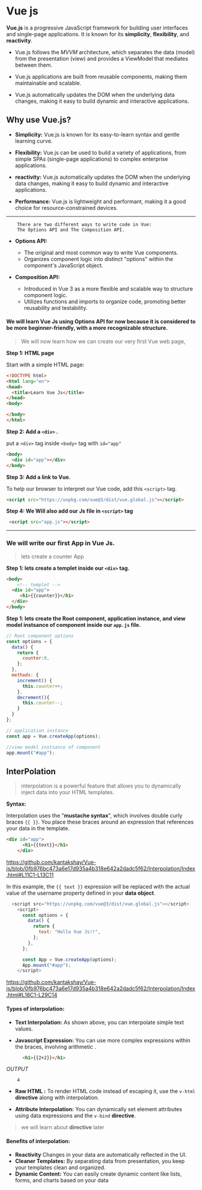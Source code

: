 # Vue js

**Vue.js** is a progressive JavaScript framework for building user interfaces and single-page applications. It is known for its **simplicity**, **flexibility**, and **reactivity**.

- Vue.js follows the *MVVM* architecture, which separates the data (model) from the presentation (view) and provides a ViewModel that mediates between them.

- Vue.js applications are built from reusable components, making them maintainable and scalable.

- Vue.js automatically updates the DOM when the underlying data changes, making it easy to build dynamic and interactive applications.



## Why use Vue.js?

- **Simplicity:** Vue.js is known for its easy-to-learn syntax and gentle learning curve.

- **Flexibility:** Vue.js can be used to build a variety of applications, from simple SPAs (single-page applications) to complex enterprise applications.

- **reactivity:** Vue.js automatically updates the DOM when the underlying data changes, making it easy to build dynamic and interactive applications.

- **Performance:**  Vue.js is lightweight and performant, making it a good choice for resource-constrained devices.



---


        There are two different ways to write code in Vue: 
        The Options API and The Composition API.


- **Options API:**

    - The original and most common way to write Vue components.
    - Organizes component logic into distinct "options" within the component's JavaScript object.

- **Composition API:**    
   
   - Introduced in Vue 3 as a more flexible and scalable way to structure component logic.
   - Utilizes functions and imports to organize code, promoting better reusability and testability.


#### We will learn Vue Js  using Options API for now because it is considered to be more beginner-friendly, with a more recognizable structure.



> We will now learn how we can create our very first Vue web page,

**Step 1: HTML page**

Start with a simple HTML page:

```HTML
<!DOCTYPE html>
<html lang="en">
<head>
  <title>Learn Vue Js</title>
</head>
<body>

</body>
</html>
```

**Step 2: Add a ``<div>`` .**

put a ``<div>`` tag inside ``<body>`` tag with ``id="app"``

```HTML
<body>
  <div id="app"></div>
</body>
```

**Step 3: Add a link to Vue.**

To help our browser to interpret our Vue code, add this ``<script>`` tag.

```HTML
<script src="https://unpkg.com/vue@3/dist/vue.global.js"></script>
```


**Step 4: We Will also add our Js file in ``<script>`` tag**

```HTML
 <script src="app.js"></script>
```

---

### We will write our first App in Vue Js.

> lets create a counter App


**Step 1: lets create a templet inside our ``<div>`` tag.**


```HTML
<body>
    <!-- templet -->
  <div id="app">
     <h1>{{counter}}</h1> 
  </div> 
</body>
```
**Step 1: lets create the Root component,  application instance, and view model instsance of component inside our ``app.js`` file.**


```javascript
// Root component options
const options = {
  data() {
    return {
      counter:0,
    };
  },
  methods: {
    increment() {
      this.counter++;
    },
    decrement(){
      this.counter--;
    }
  }
};

// application instance
const app = Vue.createApp(options);

//view model instsance of component
app.mount("#app");

```


## InterPolation

> interpolation is a powerful feature that allows you to dynamically inject data into your HTML templates.

**Syntax:**

Interpolation uses the "**mustache syntax**", which involves double curly braces `{{ }}`. You place these braces around an expression that references your data in the template.

```HTML
<div id="app">
      <h1>{{text}}</h1>
    </div>
```

https://github.com/kantakshay/Vue-js/blob/0fb976bc473a6e17d935a4b318e642a2dadc5f62/Interpolation/Index.html#L11C1-L13C11

In this example, the `{{ text }}` expression will be replaced with the actual value of the username property defined in your **data object**.

```javascript
  <script src="https://unpkg.com/vue@3/dist/vue.global.js"></script>
    <script>
      const options = {
        data() {
          return {
            text: "Hello Vue Js!!",
          };
        },
      };

      const App = Vue.createApp(options);
      App.mount("#app");
    </script>
```
https://github.com/kantakshay/Vue-js/blob/0fb976bc473a6e17d935a4b318e642a2dadc5f62/Interpolation/Index.html#L18C1-L29C14



#### Types of interpolation:

- **Text Interpolation:** As shown above, you can interpolate simple text values.

- **Javascript Expression:** You can use more complex expressions within the braces, involving arithmetic . 
```HTML
      <h1>{{2+2}}</h1>
```
*OUTPUT*

        4


- **Raw HTML :** To render HTML code instead of escaping it, use the `v-html` **directive** along with interpolation.


- **Attribute Interpolation:** You can dynamically set element attributes using data expressions and the `v-bind` **directive**.

> we will learn about **directive** later


#### Benefits of interpolation:

- **Reactivity**  Changes in your data are automatically reflected in the UI.
- **Cleaner Templates:** By separating data from presentation, you keep your templates clean and organized.
- **Dynamic Content:**  You can easily create dynamic content like lists, forms, and charts based on your data
